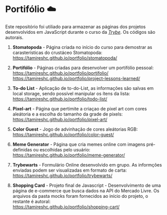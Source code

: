 # Portifólio :cloud:

Este repositório foi utiliado para armazenar as páginas dos projetos desenvolvidos em JavaScript durante o curso da _[Trybe](https://www.betrybe.com/)_.
Os códigos são autorais.<br>

1. **Stomatopoda** - Página criada no início do curso para demostrar as carasterísticas do crustáceo Stomatopoda:
   https://tamireshc.github.io/portfolio/stomatopoda/ <br>
   
2. **Portifólio** - Páginas criadas para desenvolver um portifólio pessoal:<br>
   https://tamireshc.github.io/portfolio/portifolio/<br>
   https://tamireshc.github.io/portfolio/project-lessons-learned/<br>
   
3. **To-do List** - Aplicação de to-do-List, as informações são salvas em local storage, sendo possível manipular os ítens da lista:<br>
    https://tamireshc.github.io/portfolio/todo-list/<br>
    
4. **Pixel-art** - Página que pertimite a criaçao de pixel art com cores aleátoria e a escolha do tamanho da grade de pixels:   
   https://tamireshc.github.io/portfolio/pixel-art/<br>
   
5. **Color Guest** - Jogo de advinhação de cores aleátorias RGB:<br>
   https://tamireshc.github.io/portfolio/color-guest/<br>
   
6. **Meme Generator** - Página que cria memes online com imagens pré-definidas ou escolhidas pelo usuário:
   https://tamireshc.github.io/portfolio/meme-generator/<br>
   
7. **Trybewarts** - Formulário Online desenvolvido em grupo. As informções enviadas podem ser visualizadas em formato de carta:<br>
  https://tamireshc.github.io/portfolio/trybewarts/<br>
  
8. **Shopping Card** - Projeto final de Javascript - Desenvolvimento de uma página de e-commerce que busca dados na API do Mercado Livre. Os arquivos da pasta mocks foram fornecidos ao início do projeto, o restante é autoral:<br>
   https://tamireshc.github.io/portfolio/shopping-cart/<br>

